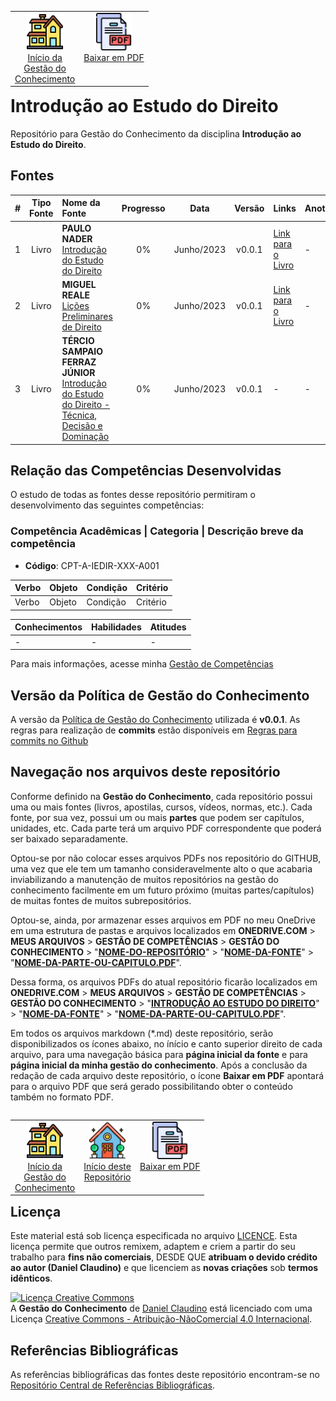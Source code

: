
<table align="right" border="0">
  <tr>
    <td align="center" valign="top">
      <a href="https://github.com/dnlclaudino/gestao-do-conhecimento#readme">
        <img src="https://github.com/dnlclaudino/imagens/blob/master/icones/casa3.png?raw=true" heigh="60" width="60"><br>Início da <br>Gestão do <br>Conhecimento
      </a>
    </td>
    <td align="center" valign="top">
      <a href="https://github.com/dnlclaudino/introducao-ao-estudo-do-direito#readme">
        <img src="https://github.com/dnlclaudino/imagens/blob/master/icones-aplicativos/pdf/pdf.png?raw=true" heigh="60" width="60"><br>Baixar em PDF
      </a>
    </td>
  </tr>
</table><br><br><br><br><br>

# Introdução ao Estudo do Direito

Repositório para Gestão do Conhecimento da disciplina **Introdução ao Estudo do Direito**.

## Fontes
 
| # | Tipo Fonte | Nome da Fonte | Progresso | Data | Versão | Links | Anotações |
|:---:|:---:|:---|:---:|:---:|:---:|:---|:---|
| 1 | Livro |**PAULO NADER**<br>[Introdução do Estudo do Direito](./livro-NADER-2016-introducao-ao-estudo-do-direito/README.md) | 0% | Junho/2023 | v0.0.1 | [Link para o Livro](https://1drv.ms/b/s!Au-CrfNP6c0brFG-tnM9PCql6Yeh?e=E9Z0aQ) | - |
| 2 | Livro |**MIGUEL REALE**<br>[Lições Preliminares de Direito](./livro-REALE-2002-licoes-preliminares-de-direito/README.md) | 0% | Junho/2023 | v0.0.1 |  [Link para o Livro](https://1drv.ms/b/s!Au-CrfNP6c0brFMJlj3Kfj6w2Mdl?e=I51rxo) | - |
| 3 | Livro |**TÉRCIO SAMPAIO FERRAZ JÚNIOR**<br>[Introdução do Estudo do Direito - Técnica, Decisão e Dominação](./livro-SAMPAIOJR-2016-introducao-ao-estudo-do-direito/README.md) | 0% | Junho/2023 | v0.0.1 | - | - |

## Relação das Competências Desenvolvidas

O estudo de todas as fontes desse repositório permitiram o desenvolvimento das seguintes competências:

### Competência Acadêmicas | Categoria | Descrição breve da competência

- **Código**: CPT-A-IEDIR-XXX-A001

|**Verbo**|**Objeto**|**Condição**|**Critério**|
|:---|:---|:---|:---|
|Verbo|Objeto|Condição|Critério|

|**Conhecimentos**|**Habilidades**|**Atitudes**|
|:---|:---|:---|
|-|-|-|

Para mais informações, acesse minha [Gestão de Competências](https://github.com/dnlclaudino/gestao-de-competencias/tree/master)

## Versão da Política de Gestão do Conhecimento

A versão da [Política de Gestão do Conhecimento](https://github.com/dnlclaudino/gestao-do-conhecimento/tree/master) utilizada é **v0.0.1**. As regras para realização de **commits** estão disponíveis em [Regras para commits no Github](https://github.com/dnlclaudino/gestao-do-conhecimento/blob/master/README.md#regras-para-nomenclatura-de-commits-no-github)

## Navegação nos arquivos deste repositório

Conforme definido na **Gestão do Conhecimento**, cada repositório possui uma ou mais fontes (livros, apostilas, cursos, vídeos, normas, etc.). Cada fonte, por sua vez, possui um ou mais **partes** que podem ser capítulos, unidades, etc. Cada parte terá um arquivo PDF correspondente que poderá ser baixado separadamente. 

Optou-se por não colocar esses arquivos PDFs nos repositório do GITHUB, uma vez que ele tem um tamanho consideravelmente alto o que acabaria inviabilizando a manutenção de muitos repositórios na gestão do conhecimento facilmente em um futuro próximo (muitas partes/capítulos) de muitas fontes de muitos subrepositórios.

Optou-se, ainda, por armazenar esses arquivos em PDF no meu OneDrive em uma estrutura de pastas e arquivos localizados em **ONEDRIVE.COM** > **MEUS ARQUIVOS** > **GESTÃO DE COMPETÊNCIAS** > **GESTÃO DO CONHECIMENTO** > "**<u>NOME-DO-REPOSITÓRIO</u>**" > "<u>**NOME-DA-FONTE**</u>" > "**<u>NOME-DA-PARTE-OU-CAPITULO.PDF</u>**".

Dessa forma, os arquivos PDFs do atual repositório ficarão localizados em **ONEDRIVE.COM** > **MEUS ARQUIVOS** > **GESTÃO DE COMPETÊNCIAS** > **GESTÃO DO CONHECIMENTO** > "**<u>[INTRODUÇÃO AO ESTUDO DO DIREITO](https://1drv.ms/f/s!Au-CrfNP6c0bhqdXWk-Cr9JgI9mFFQ?e=MGgAKi)</u>**" > "<u>**NOME-DA-FONTE**</u>" > "**<u>NOME-DA-PARTE-OU-CAPITULO.PDF</u>**".

Em todos os arquivos markdown (*.md) deste repositório, serão disponibilizados os ícones abaixo, no ínício e canto superior direito de cada arquivo, para uma navegação básica para **página inicial da fonte** e para **página inicial da minha gestão do conhecimento**. Após a conclusão da redação de cada arquivo deste repositório, o ícone **Baixar em PDF** apontará para o arquivo PDF que será gerado possibilitando obter o conteúdo também no formato PDF.

<table align="right" border="0">
  <tr>
    <td align="center" valign="top">
      <a href="https://github.com/dnlclaudino/gestao-do-conhecimento#readme">
        <img src="https://github.com/dnlclaudino/imagens/blob/master/icones/casa3.png?raw=true" heigh="60" width="60"><br>Início da <br>Gestão do <br>Conhecimento
      </a>
    </td>
    <td align="center" valign="top">
      <a href="https://github.com/dnlclaudino/introducao-ao-estudo-do-direito#readme">
        <img src="https://github.com/dnlclaudino/imagens/blob/master/icones/casa2.png?raw=true" heigh="60" width="60"><br>Início deste <br>Repositório
      </a>
    </td>
    <td align="center" valign="top">
      <a href="https://github.com/dnlclaudino/introducao-ao-estudo-do-direito#readme">
        <img src="https://github.com/dnlclaudino/imagens/blob/master/icones-aplicativos/pdf/pdf.png?raw=true" heigh="60" width="60"><br>Baixar em PDF
      </a>
    </td>
  </tr>
</table><br><br><br><br><br>

## Licença

Este material está sob licença especificada no arquivo [LICENCE](./LICENSE). Esta licença permite que outros remixem, adaptem e criem a partir do seu trabalho para **fins não comerciais**, DESDE QUE **atribuam o devido crédito ao autor (Daniel Claudino)** e que licenciem as **novas criações** sob **termos idênticos**.

<a rel="license" href="http://creativecommons.org/licenses/by-nc/4.0/"><img alt="Licença Creative Commons" style="border-width:0" src="https://i.creativecommons.org/l/by-nc/4.0/88x31.png" /></a><br /><span xmlns:dct="http://purl.org/dc/terms/" href="http://purl.org/dc/dcmitype/Text" property="dct:title" rel="dct:type">A <b>Gestão do Conhecimento</b></span> de <a xmlns:cc="http://creativecommons.org/ns#" href="https://github.com/dnlclaudino/gestao-do-conhecimento" property="cc:attributionName" rel="cc:attributionURL">Daniel Claudino</a> está licenciado com uma Licença <a rel="license" href="http://creativecommons.org/licenses/by-nc/4.0/">Creative Commons - Atribuição-NãoComercial 4.0 Internacional</a>.  

## Referências Bibliográficas

As referências bibliográficas das fontes deste repositório encontram-se no [Repositório Central de Referências Bibliográficas](https://github.com/dnlclaudino/repositorio-central-referencias-bibliograficas/tree/master).
